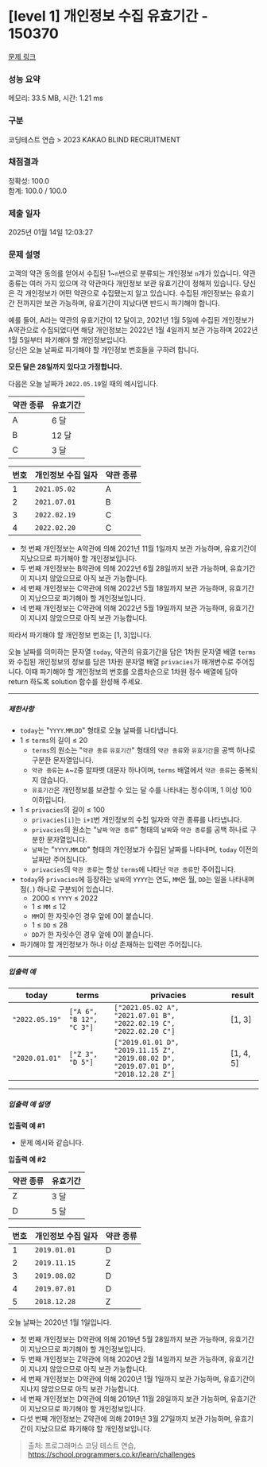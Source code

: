 # [level 1] 개인정보 수집 유효기간 - 150370 

[문제 링크](https://school.programmers.co.kr/learn/courses/30/lessons/150370) 

### 성능 요약

메모리: 33.5 MB, 시간: 1.21 ms

### 구분

코딩테스트 연습 > 2023 KAKAO BLIND RECRUITMENT

### 채점결과

정확성: 100.0<br/>합계: 100.0 / 100.0

### 제출 일자

2025년 01월 14일 12:03:27

### 문제 설명

<p>고객의 약관 동의를 얻어서 수집된 1~<code>n</code>번으로 분류되는 개인정보 <code>n</code>개가 있습니다. 약관 종류는 여러 가지 있으며 각 약관마다 개인정보 보관 유효기간이 정해져 있습니다. 당신은 각 개인정보가 어떤 약관으로 수집됐는지 알고 있습니다. 수집된 개인정보는 유효기간 전까지만 보관 가능하며, 유효기간이 지났다면 반드시 파기해야 합니다.</p>

<p>예를 들어, A라는 약관의 유효기간이 12 달이고, 2021년 1월 5일에 수집된 개인정보가 A약관으로 수집되었다면 해당 개인정보는 2022년 1월 4일까지 보관 가능하며 2022년 1월 5일부터 파기해야 할 개인정보입니다.<br>
당신은 오늘 날짜로 파기해야 할 개인정보 번호들을 구하려 합니다.</p>

<p><strong>모든 달은 28일까지 있다고 가정합니다.</strong></p>

<p>다음은 오늘 날짜가 <code>2022.05.19</code>일 때의 예시입니다.</p>
<table class="table">
        <thead><tr>
<th>약관 종류</th>
<th>유효기간</th>
</tr>
</thead>
        <tbody><tr>
<td>A</td>
<td>6 달</td>
</tr>
<tr>
<td>B</td>
<td>12 달</td>
</tr>
<tr>
<td>C</td>
<td>3 달</td>
</tr>
</tbody>
      </table><table class="table">
        <thead><tr>
<th>번호</th>
<th>개인정보 수집 일자</th>
<th>약관 종류</th>
</tr>
</thead>
        <tbody><tr>
<td>1</td>
<td><code>2021.05.02</code></td>
<td>A</td>
</tr>
<tr>
<td>2</td>
<td><code>2021.07.01</code></td>
<td>B</td>
</tr>
<tr>
<td>3</td>
<td><code>2022.02.19</code></td>
<td>C</td>
</tr>
<tr>
<td>4</td>
<td><code>2022.02.20</code></td>
<td>C</td>
</tr>
</tbody>
      </table>
<ul>
<li>첫 번째 개인정보는 A약관에 의해 2021년 11월 1일까지 보관 가능하며, 유효기간이 지났으므로 파기해야 할 개인정보입니다.</li>
<li>두 번째 개인정보는 B약관에 의해 2022년 6월 28일까지 보관 가능하며, 유효기간이 지나지 않았으므로 아직 보관 가능합니다.</li>
<li>세 번째 개인정보는 C약관에 의해 2022년 5월 18일까지 보관 가능하며, 유효기간이 지났으므로 파기해야 할 개인정보입니다.</li>
<li>네 번째 개인정보는 C약관에 의해 2022년 5월 19일까지 보관 가능하며, 유효기간이 지나지 않았으므로 아직 보관 가능합니다.</li>
</ul>

<p>따라서 파기해야 할 개인정보 번호는 [1, 3]입니다.</p>

<p>오늘 날짜를 의미하는 문자열 <code>today</code>, 약관의 유효기간을 담은 1차원 문자열 배열 <code>terms</code>와 수집된 개인정보의 정보를 담은 1차원 문자열 배열 <code>privacies</code>가 매개변수로 주어집니다. 이때 파기해야 할 개인정보의 번호를 오름차순으로 1차원 정수 배열에 담아 return 하도록 solution 함수를 완성해 주세요.</p>

<hr>

<h5>제한사항</h5>

<ul>
<li><code>today</code>는 "<code>YYYY</code>.<code>MM</code>.<code>DD</code>" 형태로 오늘 날짜를 나타냅니다. </li>
<li>1 ≤ <code>terms</code>의 길이 ≤ 20

<ul>
<li><code>terms</code>의 원소는 "<code>약관 종류</code> <code>유효기간</code>" 형태의 <code>약관 종류</code>와 <code>유효기간</code>을 공백 하나로 구분한 문자열입니다.</li>
<li><code>약관 종류</code>는 <code>A</code>~<code>Z</code>중 알파벳 대문자 하나이며, <code>terms</code> 배열에서 <code>약관 종류</code>는 중복되지 않습니다.</li>
<li><code>유효기간</code>은 개인정보를 보관할 수 있는 달 수를 나타내는 정수이며, 1 이상 100 이하입니다.</li>
</ul></li>
<li>1 ≤ <code>privacies</code>의 길이 ≤ 100

<ul>
<li><code>privacies[i]</code>는 <code>i+1</code>번 개인정보의 수집 일자와 약관 종류를 나타냅니다.</li>
<li><code>privacies</code>의 원소는 "<code>날짜</code> <code>약관 종류</code>" 형태의 <code>날짜</code>와 <code>약관 종류</code>를 공백 하나로 구분한 문자열입니다.</li>
<li><code>날짜</code>는 "<code>YYYY</code>.<code>MM</code>.<code>DD</code>" 형태의 개인정보가 수집된 날짜를 나타내며, <code>today</code> 이전의 날짜만 주어집니다.</li>
<li><code>privacies</code>의 <code>약관 종류</code>는 항상 <code>terms</code>에 나타난 <code>약관 종류</code>만 주어집니다.</li>
</ul></li>
<li><code>today</code>와 <code>privacies</code>에 등장하는 <code>날짜</code>의 <code>YYYY</code>는 연도, <code>MM</code>은 월, <code>DD</code>는 일을 나타내며 점(<code>.</code>) 하나로 구분되어 있습니다.

<ul>
<li>2000 ≤ <code>YYYY</code> ≤ 2022</li>
<li>1 ≤ <code>MM</code> ≤ 12</li>
<li><code>MM</code>이 한 자릿수인 경우 앞에 0이 붙습니다.</li>
<li>1 ≤ <code>DD</code> ≤ 28</li>
<li><code>DD</code>가 한 자릿수인 경우 앞에 0이 붙습니다.</li>
</ul></li>
<li>파기해야 할 개인정보가 하나 이상 존재하는 입력만 주어집니다.</li>
</ul>

<hr>

<h5>입출력 예</h5>
<table class="table">
        <thead><tr>
<th>today</th>
<th>terms</th>
<th>privacies</th>
<th>result</th>
</tr>
</thead>
        <tbody><tr>
<td><code>"2022.05.19"</code></td>
<td><code>["A 6", "B 12", "C 3"]</code></td>
<td><code>["2021.05.02 A", "2021.07.01 B", "2022.02.19 C", "2022.02.20 C"]</code></td>
<td>[1, 3]</td>
</tr>
<tr>
<td><code>"2020.01.01"</code></td>
<td><code>["Z 3", "D 5"]</code></td>
<td><code>["2019.01.01 D", "2019.11.15 Z", "2019.08.02 D", "2019.07.01 D", "2018.12.28 Z"]</code></td>
<td>[1, 4, 5]</td>
</tr>
</tbody>
      </table>
<hr>

<h5>입출력 예 설명</h5>

<p><strong>입출력 예 #1</strong></p>

<ul>
<li>문제 예시와 같습니다.</li>
</ul>

<p><strong>입출력 예 #2</strong></p>
<table class="table">
        <thead><tr>
<th>약관 종류</th>
<th>유효기간</th>
</tr>
</thead>
        <tbody><tr>
<td>Z</td>
<td>3 달</td>
</tr>
<tr>
<td>D</td>
<td>5 달</td>
</tr>
</tbody>
      </table><table class="table">
        <thead><tr>
<th>번호</th>
<th>개인정보 수집 일자</th>
<th>약관 종류</th>
</tr>
</thead>
        <tbody><tr>
<td>1</td>
<td><code>2019.01.01</code></td>
<td>D</td>
</tr>
<tr>
<td>2</td>
<td><code>2019.11.15</code></td>
<td>Z</td>
</tr>
<tr>
<td>3</td>
<td><code>2019.08.02</code></td>
<td>D</td>
</tr>
<tr>
<td>4</td>
<td><code>2019.07.01</code></td>
<td>D</td>
</tr>
<tr>
<td>5</td>
<td><code>2018.12.28</code></td>
<td>Z</td>
</tr>
</tbody>
      </table>
<p>오늘 날짜는 2020년 1월 1일입니다.</p>

<ul>
<li>첫 번째 개인정보는 D약관에 의해 2019년 5월 28일까지 보관 가능하며, 유효기간이 지났으므로 파기해야 할 개인정보입니다.</li>
<li>두 번째 개인정보는 Z약관에 의해 2020년 2월 14일까지 보관 가능하며, 유효기간이 지나지 않았으므로 아직 보관 가능합니다.</li>
<li>세 번째 개인정보는 D약관에 의해 2020년 1월 1일까지 보관 가능하며, 유효기간이 지나지 않았으므로 아직 보관 가능합니다.</li>
<li>네 번째 개인정보는 D약관에 의해 2019년 11월 28일까지 보관 가능하며, 유효기간이 지났으므로 파기해야 할 개인정보입니다.</li>
<li>다섯 번째 개인정보는 Z약관에 의해 2019년 3월 27일까지 보관 가능하며, 유효기간이 지났으므로 파기해야 할 개인정보입니다.</li>
</ul>


> 출처: 프로그래머스 코딩 테스트 연습, https://school.programmers.co.kr/learn/challenges